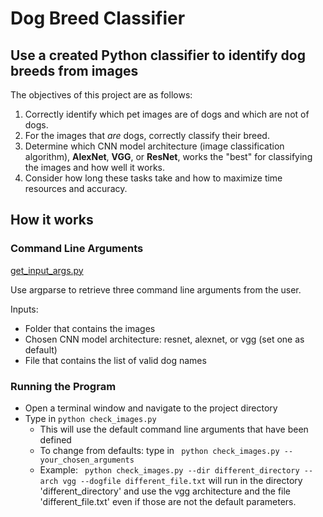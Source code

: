 # Dog Breed Classifier
## Use a created Python classifier to identify dog breeds from images

The objectives of this project are as follows:
1. Correctly identify which pet images are of dogs and which are not of dogs.
2. For the images that *are* dogs, correctly classify their breed. 
3. Determine which CNN model architecture (image classification algorithm), **AlexNet**, **VGG**, or **ResNet**, works the "best" for classifying the images and how well it works.
4. Consider how long these tasks take and how to maximize time resources and accuracy.

## How it works
### Command Line Arguments
[get_input_args.py](/Dog-Breed-Classifier/blob/master/get_input_args.py)

Use argparse to retrieve three command line arguments from the user.

Inputs:
  - Folder that contains the images
  - Chosen CNN model architecture: resnet, alexnet, or vgg (set one as default)
  - File that contains the list of valid dog names

### Running the Program
- Open a terminal window and navigate to the project directory
- Type in ` python check_images.py ` 
  - This will use the default command line arguments that have been defined
  - To change from defaults: type in ` python check_images.py --your_chosen_arguments`
  - Example: ` python check_images.py --dir different_directory --arch vgg --dogfile different_file.txt` will run in the directory 'different_directory' and use the vgg architecture and the file 'different_file.txt' even if those are not the default parameters.
